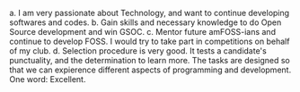 a. I am very passionate about Technology, and want to continue developing softwares and codes.
b. Gain skills and necessary knowledge to do Open Source development and win GSOC.
c. Mentor future amFOSS-ians and continue to develop FOSS. I would try to take part in competitions on behalf of my club.
d. Selection procedure is very good. It tests a candidate's punctuality, and the determination to learn more. The tasks are designed so that we can expierence different aspects of programming and development. One word: Excellent.
